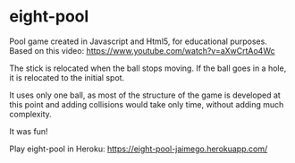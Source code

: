 # eight-pool

Pool game created in Javascript and Html5, for educational purposes. Based on this video: https://www.youtube.com/watch?v=aXwCrtAo4Wc

The stick is relocated when the ball stops moving. If the ball goes in a hole, it is relocated to the initial spot.

It uses only one ball, as most of the structure of the game is developed at this point and adding collisions would take only time, without adding much complexity. 

It was fun!

Play eight-pool in Heroku: https://eight-pool-jaimego.herokuapp.com/
